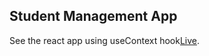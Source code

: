 ## Student Management App

  See the react app using useContext hook[Live](https://student-manage.netlify.app/).
